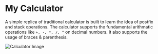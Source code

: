 # My Calculator

A simple replica of traditional calculator is built to learn the idea of postfix and stack operations. The calculator supports the fundamental arithmatic operations like
```+, -, *, /, ^``` on decimal numbers. It also supports the usage of braces & parenthesis.

![Calculator Image](cal.png)

